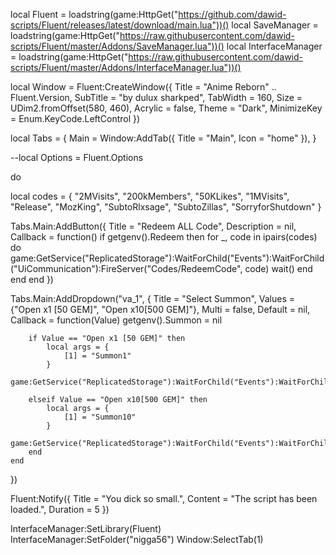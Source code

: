 local Fluent = loadstring(game:HttpGet("https://github.com/dawid-scripts/Fluent/releases/latest/download/main.lua"))()
local SaveManager = loadstring(game:HttpGet("https://raw.githubusercontent.com/dawid-scripts/Fluent/master/Addons/SaveManager.lua"))()
local InterfaceManager = loadstring(game:HttpGet("https://raw.githubusercontent.com/dawid-scripts/Fluent/master/Addons/InterfaceManager.lua"))()

local Window = Fluent:CreateWindow({
    Title = "Anime Reborn" .. Fluent.Version,
    SubTitle = "by dulux sharkped",
    TabWidth = 160,
    Size = UDim2.fromOffset(580, 460),
    Acrylic = false,
    Theme = "Dark",
    MinimizeKey = Enum.KeyCode.LeftControl
})

local Tabs = {
    Main = Window:AddTab({ Title = "Main", Icon = "home" }),
}

--local Options = Fluent.Options

do

local codes = {
    "2MVisits",
    "200kMembers",
    "50KLikes",
    "1MVisits",
    "Release",
    "MozKing",
    "SubtoRlxsage",
    "SubtoZillas",
    "SorryforShutdown"
}

Tabs.Main:AddButton({
    Title = "Redeem ALL Code",
    Description = nil,
    Callback = function()
        if getgenv().Redeem then
            for _, code in ipairs(codes) do
                game:GetService("ReplicatedStorage"):WaitForChild("Events"):WaitForChild("UiCommunication"):FireServer("Codes/RedeemCode", code)
                wait()
            end
        end
    end
})

Tabs.Main:AddDropdown("va_1", {
    Title = "Select Summon",
    Values = {"Open x1 [50 GEM]", "Open x10[500 GEM]"},
    Multi = false,
    Default = nil,
    Callback = function(Value)
        getgenv().Summon = nil

        if Value == "Open x1 [50 GEM]" then
            local args = {
                [1] = "Summon1"
            }
            game:GetService("ReplicatedStorage"):WaitForChild("Events"):WaitForChild("Summoning"):WaitForChild("SummonEvent"):FireServer(unpack(args))
        
        elseif Value == "Open x10[500 GEM]" then
            local args = {
                [1] = "Summon10"
            }
            game:GetService("ReplicatedStorage"):WaitForChild("Events"):WaitForChild("Summoning"):WaitForChild("SummonEvent"):FireServer(unpack(args))
        end
    end
})


Fluent:Notify({
    Title = "You dick so small.",
    Content = "The script has been loaded.",
    Duration = 5
})

InterfaceManager:SetLibrary(Fluent)
InterfaceManager:SetFolder("nigga56")
Window:SelectTab(1)
